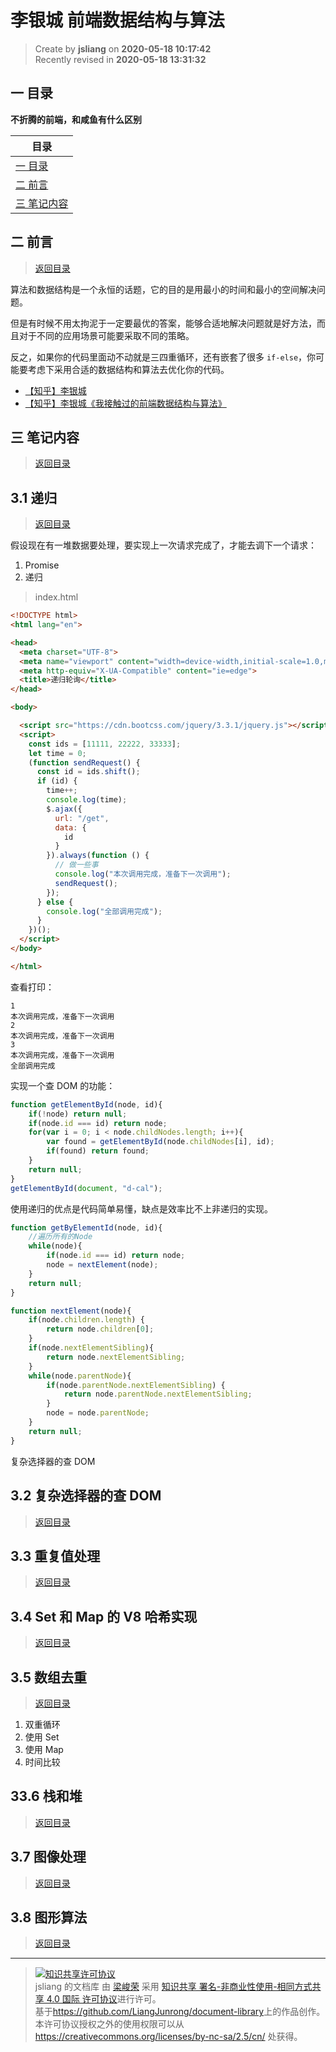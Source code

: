 李银城 前端数据结构与算法
===

> Create by **jsliang** on **2020-05-18 10:17:42**  
> Recently revised in **2020-05-18 13:31:32**  

## <a name="chapter-one" id="chapter-one"></a>一 目录

**不折腾的前端，和咸鱼有什么区别**

| 目录 |
| --- |
| [一 目录](#chapter-one) |
| <a name="catalog-chapter-two" id="catalog-chapter-two"></a>[二 前言](#chapter-two) |
| <a name="catalog-chapter-three" id="catalog-chapter-three"></a>[三 笔记内容](#chapter-two) |

## <a name="chapter-two" id="chapter-two"></a>二 前言

> [返回目录](#chapter-one)

算法和数据结构是一个永恒的话题，它的目的是用最小的时间和最小的空间解决问题。

但是有时候不用太拘泥于一定要最优的答案，能够合适地解决问题就是好方法，而且对于不同的应用场景可能要采取不同的策略。

反之，如果你的代码里面动不动就是三四重循环，还有嵌套了很多 `if-else`，你可能要考虑下采用合适的数据结构和算法去优化你的代码。

* [【知乎】李银城](https://www.zhihu.com/people/li-yin-cheng-24/posts)
* [【知乎】李银城《我接触过的前端数据结构与算法》](https://zhuanlan.zhihu.com/p/27659059)

## <a name="chapter-three" id="chapter-three"></a>三 笔记内容

> [返回目录](#chapter-one)

## <a name="chapter-three-one" id="chapter-three-one"></a>3.1 递归

> [返回目录](#chapter-one)

假设现在有一堆数据要处理，要实现上一次请求完成了，才能去调下一个请求：

1. Promise
2. 递归

> index.html

```html
<!DOCTYPE html>
<html lang="en">

<head>
  <meta charset="UTF-8">
  <meta name="viewport" content="width=device-width,initial-scale=1.0,maximum-scale=1.0,user-scalable=no">
  <meta http-equiv="X-UA-Compatible" content="ie=edge">
  <title>递归轮询</title>
</head>

<body>

  <script src="https://cdn.bootcss.com/jquery/3.3.1/jquery.js"></script>
  <script>
    const ids = [11111, 22222, 33333];
    let time = 0;
    (function sendRequest() {
      const id = ids.shift();
      if (id) {
        time++;
        console.log(time);
        $.ajax({
          url: "/get",
          data: {
            id
          }
        }).always(function () {
          // 做一些事
          console.log("本次调用完成，准备下一次调用");
          sendRequest();
        });
      } else {
        console.log("全部调用完成");
      }
    })();
  </script>
</body>

</html>
```

查看打印：

```
1
本次调用完成，准备下一次调用
2
本次调用完成，准备下一次调用
3
本次调用完成，准备下一次调用
全部调用完成
```

实现一个查 DOM 的功能：

```js
function getElementById(node, id){
    if(!node) return null;
    if(node.id === id) return node;
    for(var i = 0; i < node.childNodes.length; i++){
        var found = getElementById(node.childNodes[i], id);
        if(found) return found;
    }
    return null;
}
getElementById(document, "d-cal");
```

使用递归的优点是代码简单易懂，缺点是效率比不上非递归的实现。

```js
function getByElementId(node, id){
    //遍历所有的Node
    while(node){
        if(node.id === id) return node;
        node = nextElement(node);
    }
    return null;
}

function nextElement(node){
    if(node.children.length) {
        return node.children[0];
    }
    if(node.nextElementSibling){
        return node.nextElementSibling;
    }
    while(node.parentNode){
        if(node.parentNode.nextElementSibling) {
            return node.parentNode.nextElementSibling;
        }
        node = node.parentNode;
    }
    return null;
}
```

复杂选择器的查 DOM

## <a name="chapter-three-two" id="chapter-three-two"></a>3.2 复杂选择器的查 DOM

> [返回目录](#chapter-one)

## <a name="chapter-three-three" id="chapter-three-three"></a>3.3 重复值处理

> [返回目录](#chapter-one)

## <a name="chapter-three-four" id="chapter-three-four"></a>3.4 Set 和 Map 的 V8 哈希实现

> [返回目录](#chapter-one)

## <a name="chapter-three-five" id="chapter-three-five"></a>3.5 数组去重

> [返回目录](#chapter-one)

1. 双重循环
2. 使用 Set
3. 使用 Map
4. 时间比较

## <a name="chapter-three-six" id="chapter-three-six"></a>33.6 栈和堆

> [返回目录](#chapter-one)

## <a name="chapter-three-seven" id="chapter-three-seven"></a>3.7 图像处理

> [返回目录](#chapter-one)

## <a name="chapter-three-eight" id="chapter-three-eight"></a>3.8 图形算法

> [返回目录](#chapter-one)

---

> <a rel="license" href="http://creativecommons.org/licenses/by-nc-sa/4.0/"><img alt="知识共享许可协议" style="border-width:0" src="https://i.creativecommons.org/l/by-nc-sa/4.0/88x31.png" /></a><br /><span xmlns:dct="http://purl.org/dc/terms/" property="dct:title">jsliang 的文档库</span> 由 <a xmlns:cc="http://creativecommons.org/ns#" href="https://github.com/LiangJunrong/document-library" property="cc:attributionName" rel="cc:attributionURL">梁峻荣</a> 采用 <a rel="license" href="http://creativecommons.org/licenses/by-nc-sa/4.0/">知识共享 署名-非商业性使用-相同方式共享 4.0 国际 许可协议</a>进行许可。<br />基于<a xmlns:dct="http://purl.org/dc/terms/" href="https://github.com/LiangJunrong/document-library" rel="dct:source">https://github.com/LiangJunrong/document-library</a>上的作品创作。<br />本许可协议授权之外的使用权限可以从 <a xmlns:cc="http://creativecommons.org/ns#" href="https://creativecommons.org/licenses/by-nc-sa/2.5/cn/" rel="cc:morePermissions">https://creativecommons.org/licenses/by-nc-sa/2.5/cn/</a> 处获得。